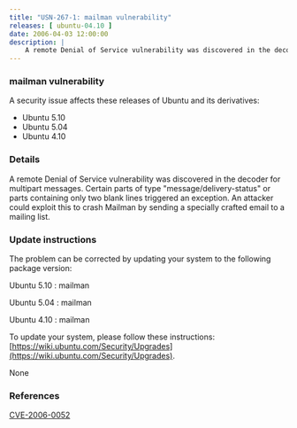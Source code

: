 ```yaml
---
title: "USN-267-1: mailman vulnerability"
releases: [ ubuntu-04.10 ]
date: 2006-04-03 12:00:00
description: |
    A remote Denial of Service vulnerability was discovered in the decoder for multipart messages. Certain parts of type &quot;message/delivery-status&quot; or parts containing only two blank lines triggered an exception. An attacker could exploit this to crash Mailman by sending a specially crafted email to a mailing list.
--- 
```

 
### mailman vulnerability

A security issue affects these releases of Ubuntu and its derivatives:

* Ubuntu 5.10
* Ubuntu 5.04
* Ubuntu 4.10

### Details

A remote Denial of Service vulnerability was discovered in the decoder for multipart messages. Certain parts of type &quot;message/delivery-status&quot; or parts containing only two blank lines triggered an exception. An attacker could exploit this to crash Mailman by sending a specially crafted email to a mailing list.

### Update instructions

The problem can be corrected by updating your system to the following package version:

Ubuntu 5.10
 : mailman 

Ubuntu 5.04
 : mailman 

Ubuntu 4.10
 : mailman 

To update your system, please follow these instructions: [https://wiki.ubuntu.com/Security/Upgrades](https://wiki.ubuntu.com/Security/Upgrades).

None

### References

 [CVE-2006-0052](http://people.ubuntu.com/~ubuntu-security/cve/CVE-2006-0052)
 
